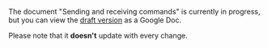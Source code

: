 The document "Sending and receiving commands" is currently in progress, but you can view the [draft version](https://docs.google.com/document/d/e/2PACX-1vQNwDX4O6nXbrHceLA4WZ9vxNw-jzXpTaHAV-mJVaT2oEAzPjy8wSk2-VybV1G3roEIqoOaO0CKK8QU/pub) as a Google Doc.

Please note that it **doesn't** update with every change.